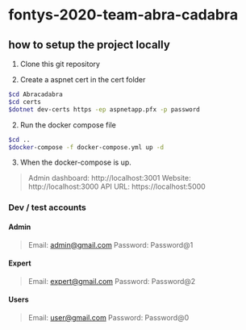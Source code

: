 # fontys-2020-team-abra-cadabra


## how to setup the project locally

1. Clone this git repository

2. Create a aspnet cert in the cert folder

```bash
$cd Abracadabra
$cd certs
$dotnet dev-certs https -ep aspnetapp.pfx -p password
```
2. Run the docker compose file
```bash
$cd ..
$docker-compose -f docker-compose.yml up -d
```

3. When the docker-compose is up.

>Admin dashboard: http://localhost:3001
>Website: http://localhost:3000
>API URL: https://localhost:5000

### Dev / test accounts
#### Admin
>Email: admin@gmail.com
>Password: Password@1
#### Expert
>Email: expert@gmail.com
>Password: Password@2
#### Users
>Email: user@gmail.com
>Password: Password@0